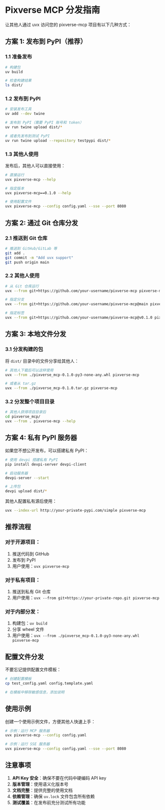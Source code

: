 # Pixverse MCP 分发指南

让其他人通过 uvx 访问您的 pixverse-mcp 项目有以下几种方式：

## 方案 1: 发布到 PyPI（推荐）

### 1.1 准备发布

```bash
# 构建包
uv build

# 检查构建结果
ls dist/
```

### 1.2 发布到 PyPI

```bash
# 安装发布工具
uv add --dev twine

# 发布到 PyPI（需要 PyPI 账号和 token）
uv run twine upload dist/*

# 或者先发布到测试 PyPI
uv run twine upload --repository testpypi dist/*
```

### 1.3 其他人使用

发布后，其他人可以直接使用：

```bash
# 直接运行
uvx pixverse-mcp --help

# 指定版本
uvx pixverse-mcp==0.1.0 --help

# 使用配置文件
uvx pixverse-mcp --config config.yaml --sse --port 8080
```

## 方案 2: 通过 Git 仓库分发

### 2.1 推送到 Git 仓库

```bash
# 推送到 GitHub/GitLab 等
git add .
git commit -m "Add uvx support"
git push origin main
```

### 2.2 其他人使用

```bash
# 从 Git 仓库运行
uvx --from git+https://github.com/your-username/pixverse-mcp pixverse-mcp

# 指定分支
uvx --from git+https://github.com/your-username/pixverse-mcp@main pixverse-mcp

# 指定标签
uvx --from git+https://github.com/your-username/pixverse-mcp@v0.1.0 pixverse-mcp
```

## 方案 3: 本地文件分发

### 3.1 分发构建的包

将 `dist/` 目录中的文件分享给其他人：

```bash
# 其他人下载后可以这样使用
uvx --from ./pixverse_mcp-0.1.0-py3-none-any.whl pixverse-mcp

# 或者从 tar.gz
uvx --from ./pixverse_mcp-0.1.0.tar.gz pixverse-mcp
```

### 3.2 分发整个项目目录

```bash
# 其他人获得项目目录后
cd pixverse_mcp/
uvx --from . pixverse-mcp --help
```

## 方案 4: 私有 PyPI 服务器

如果您不想公开发布，可以搭建私有 PyPI：

```bash
# 使用 devpi 搭建私有 PyPI
pip install devpi-server devpi-client

# 启动服务器
devpi-server --start

# 上传包
devpi upload dist/*
```

其他人配置私有源后使用：

```bash
uvx --index-url http://your-private-pypi.com/simple pixverse-mcp
```

## 推荐流程

### 对于开源项目：
1. 推送代码到 GitHub
2. 发布到 PyPI
3. 用户使用：`uvx pixverse-mcp`

### 对于私有项目：
1. 推送到私有 Git 仓库
2. 用户使用：`uvx --from git+https://your-private-repo.git pixverse-mcp`

### 对于内部分发：
1. 构建包：`uv build`
2. 分享 wheel 文件
3. 用户使用：`uvx --from ./pixverse_mcp-0.1.0-py3-none-any.whl pixverse-mcp`

## 配置文件分发

不要忘记提供配置文件模板：

```bash
# 创建配置模板
cp test_config.yaml config.template.yaml

# 在模板中移除敏感信息，添加说明
```

## 使用示例

创建一个使用示例文件，方便其他人快速上手：

```bash
# 示例：运行 MCP 服务器
uvx pixverse-mcp --config config.yaml

# 示例：运行 SSE 服务器
uvx pixverse-mcp --config config.yaml --sse --port 8080
```

## 注意事项

1. **API Key 安全**：确保不要在代码中硬编码 API key
2. **版本管理**：使用语义化版本号
3. **文档完整**：提供完整的使用文档
4. **依赖管理**：确保 `uv.lock` 文件包含所有依赖
5. **测试覆盖**：在发布前充分测试所有功能

